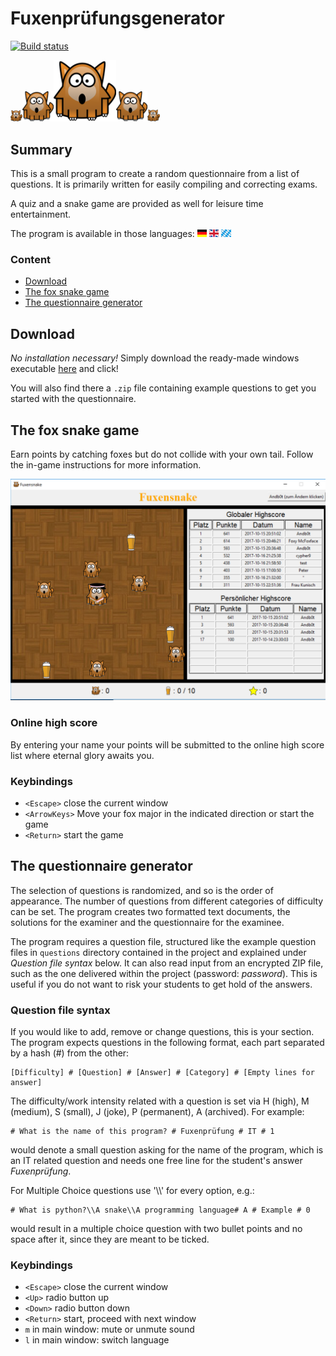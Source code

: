 

# Fuxenprüfungsgenerator

[![Build status](https://travis-ci.org/andb0t/Fuxenpruefung.svg?branch=master)](https://travis-ci.org/andb0t)

<img src="fox.png" width="19"><img src="fox.png" width="50"><img src="fox.png" width="100"><img src="fox.png" width="50"><img src="fox.png" width="20">



## Summary

This is a small program to create a random questionnaire from a list of questions. It is primarily written for easily compiling and correcting exams.

A quiz and a snake game are provided as well for leisure time entertainment.

The program is available in those languages: <img src="ger.png" height="12"> <img src="eng.png" height="12"> <img src="bay.png" height="12">


### Content
* [Download](#download)
* [The fox snake game](#the-fox-snake-game)
* [The questionnaire generator](#the-questionnaire-generator)




## Download
*No installation necessary!* Simply download the ready-made windows executable [here](https://github.com/andb0t/Fuxenpruefung/releases) and click!

You will also find there a `.zip` file containing example questions to get you started with the questionnaire.




## The fox snake game
Earn points by catching foxes but do not collide with your own tail. Follow the in-game instructions for more information.

![Screenshot snake game](fox_snake.png)


### Online high score
By entering your name your points will be submitted to the online high score list where eternal glory awaits you.


### Keybindings
* `<Escape>`    close the current window
* `<ArrowKeys>` Move your fox major in the indicated direction or start the game
* `<Return>`    start the game



## The questionnaire generator

The selection of questions is randomized, and so is the order of appearance. The number of questions from different categories of difficulty can be set. The program creates two formatted text documents, the solutions for the examiner and the questionnaire for the examinee.

The program requires a question file, structured like the example question files in `questions` directory contained in the project and explained under *Question file syntax* below. It can also read input from an encrypted ZIP file, such as the one delivered within the project (password: *password*). This is useful if you do not want to risk your students to get hold of the answers.



### Question file syntax
If you would like to add, remove or change questions, this is your section. The program expects questions in the following format, each part separated by a hash (#) from the other:
```
[Difficulty] # [Question] # [Answer] # [Category] # [Empty lines for answer]
```
The difficulty/work intensity related with a question is set via H (high), M (medium), S (small), J (joke), P (permanent), A (archived). For example:
```
# What is the name of this program? # Fuxenprüfung # IT # 1
```
would denote a small question asking for the name of the program, which is an IT related question and needs one free line for the student's answer *Fuxenprüfung*.

For Multiple Choice questions use '\\\\' for every option, e.g.:
```
# What is python?\\A snake\\A programming language# A # Example # 0
```
would result in a multiple choice question with two bullet points and no space after it, since they are meant to be ticked.


### Keybindings
* `<Escape>`    close the current window
* `<Up>`        radio button up
* `<Down>`      radio button down
* `<Return>`    start, proceed with next window
* `m`           in main window: mute or unmute sound
* `l`           in main window: switch language
